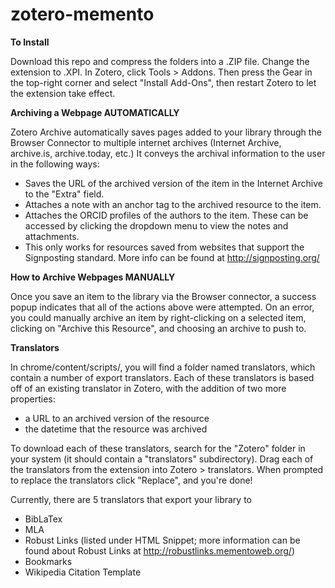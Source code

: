 # zotero-memento
**To Install**

Download this repo and compress the folders into a .ZIP file. Change the extension to .XPI. In Zotero, click Tools > Addons. Then press the Gear in the top-right corner and select "Install Add-Ons", then restart Zotero to let the extension take effect. 

**Archiving a Webpage AUTOMATICALLY**

Zotero Archive automatically saves pages added to your library through the Browser Connector to multiple internet archives (Internet Archive, archive.is, archive.today, etc.) It conveys the archival information to the user in the following ways:

   * Saves the URL of the archived version of the item in the Internet Archive to the "Extra" field.
   * Attaches a note with an anchor tag to the archived resource to the item.
   * Attaches the ORCID profiles of the authors to the item. These can be accessed by clicking the dropdown menu to view the      notes and attachments.
   * This only works for resources saved from websites that support the Signposting standard. More info can be found at             http://signposting.org/

**How to Archive Webpages MANUALLY**

Once you save an item to the library via the Browser connector, a success popup indicates that all of the actions above were attempted. On an error, you could manually archive an item by right-clicking on a selected item, clicking on "Archive this Resource", and choosing an archive to push to.

**Translators**

In chrome/content/scripts/, you will find a folder named translators, which contain a number of export translators. Each of these translators is based off of an existing translator in Zotero, with the addition of two more properties:

   * a URL to an archived version of the resource
   * the datetime that the resource was archived

To download each of these translators, search for the "Zotero" folder in your system (it should contain a "translators" subdirectory). Drag each of the translators from the extension into Zotero > translators. When prompted to replace the translators click "Replace", and you're done!

Currently, there are 5 translators that export your library to

   * BibLaTex
   * MLA
   * Robust Links (listed under HTML Snippet; more information can be found about Robust Links at                                 http://robustlinks.mementoweb.org/)
   * Bookmarks
   * Wikipedia Citation Template
